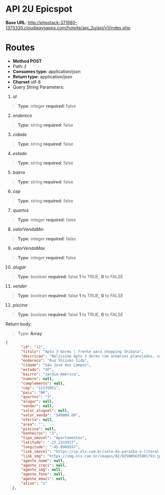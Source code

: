 # API 2U Epicspot

**Base URL**: http://phpstack-371980-1373330.cloudwaysapps.com/hotsite/api_2u/api/v1/index.php

# Routes

 - **Method POST**
 - Path: **/**
 - **Consumes type:** application/json
 - **Return type:** application/json
 - **Charset** utf-8
 - Query String Parameters:
 1. *id*

>  **Type**: integer  **required**: false
 2. *endereco*
> **Type**: string  **required**: false
 3. *cidade*
>  **Type**: string  **required**: false
 4. *estado*
> **Type**: string  **required**: false
 5. *bairro*
>  **Type**: string  **required**: false
 6. *cep*
>  **Type**: string  **required**: false
 7. *quartos*
>  **Type**: integer  **required**: false
 8. *valorVendaMin*
>   **Type**: integer  **required**: false
 9. *valorVendaMax*
>   **Type**: integer  **required**: false
 10. *alugar*
>   **Type**: boolean  **required**: false  **1** to TRUE, **0** to
> FALSE
 11. *vender*
>    **Type**: boolean  **required**: false  **1** to TRUE, **0** to
> FALSE
 12. *piscina*
>    **Type**: boolean  **required**: false  **1** to TRUE, **0** to
> FALSE

 Return body:
> Type: **Array**

 ```json
 {
        "id": "12",
        "titulo": "Apto 3 dorms | frente para shopping Shibata",
        "descricao": "Belíssimo Apto 3 dorms com armários planejados, suite, sala dois ambientes, ar condicionado, cozinha com armários planejados, lavabo, wc social, varanda gourmet, 2 vagas de garagem  Excelente localização em frente ao Shopping Shibata, fácil acesso a Dutra e Anel Viário.  Estuda-se permuta de menor valor.  Cauane Ribeiro| Corretora de Imóveis | Creci 199.892-F  (12) <a href=\"#\" class=\"sc-57pm5w-0 XtcoW\">9971... ver número</a> (WhatsApp 24h)",
        "endereco": "Rua Shizuko Iida",
        "cidade": "São José dos Campos",
        "estado": "SP",
        "bairro": "Jardim América",
        "numero": null,
        "complemento": null,
        "cep": "12235051",
        "pais": "BR",
        "quartos": "3",
        "alugar": null,
        "vender": null,
        "valor_aluguel": null,
        "valor_venda": "540000.00",
        "oferta": null,
        "area": "",
        "piscina": null,
        "banheiros": "3",
        "tipo_imovel": "Apartamentos",
        "latitude": "-23.2333917",
        "longitude": "-45.8969557",
        "link_imovel": "https://sp.olx.com.br/vale-do-paraiba-e-litoral-norte/imoveis/apto-3-dorms-frente-para-shopping-shibata-741277086",
        "link_img": "https://img.olx.com.br/images/82/825005635001793.jpg",
        "agente_nome": null,
        "agente_creci": null,
        "agente_img": null,
        "agente_fone": null,
        "agente_email": null,
        "ativo": "1"
    },
 ```

<!--stackedit_data:
eyJwcm9wZXJ0aWVzIjoiZXh0ZW5zaW9uczpcbiAgcHJlc2V0Oi
BnZm1cbiIsImhpc3RvcnkiOlstMTExMTk0MjcwNywtNTk3NzYw
NDUsLTUwNDYyODgsLTg2NDUzMTQzMCwxNjQ5MjExMTkyLDc2Nj
AyMTcxOF19
-->